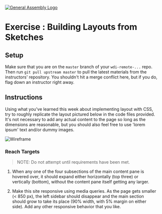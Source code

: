 [![General Assembly Logo](https://camo.githubusercontent.com/1a91b05b8f4d44b5bbfb83abac2b0996d8e26c92/687474703a2f2f692e696d6775722e636f6d2f6b6538555354712e706e67)](https://generalassemb.ly/education/web-development-immersive)

# Exercise : Building Layouts from Sketches

<!-- MATERIALS METADATA -->
<!--
  title: Building Layouts from Sketches
  format: homework
  original author: Matt Brendzel
  tags: html, css, layout, float, clear, position
-->

## Setup

Make sure that you are on the `master` branch of your `wdi-remote-...` repo.
Then run `git pull upstream master` to pull the latest materials from the
instructors' repository. You shouldn't hit a merge conflict here, but if you do,
flag down an instructor right away.

## Instructions

Using what you've learned this week about implementing layout with CSS,
try to roughly replicate the layout pictured below in the code files provided.
It's not necessary to add any actual content to the page so long as the
dimensions are reasonable, but you should also feel free to use 'lorem ipsum'
text and/or dummy images.

![Wireframe](https://cloud.githubusercontent.com/assets/10408784/14149781/ce8a81d8-f673-11e5-9581-2ce80b305c7d.png)

### Reach Targets

> NOTE: Do not attempt until requirements have been met.

1.  When any one of the four subsections of the main content pane is hovered
    over, it should expand either horizontally (top three) or vertically
    (bottom), without the content pane itself getting any larger.

2.  Make this site responsive using media queries.
    As the page gets smaller (< 850 px), the left sidebar should disappear
    and the main section should grow to take its place (90% width, with 5%
    margin on either side).
    Add any other responsive behavior that you like.
